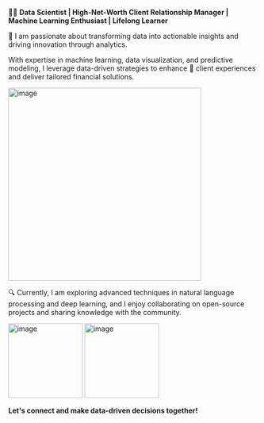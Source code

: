 👩‍💻 **Data Scientist | High-Net-Worth Client Relationship Manager | Machine Learning Enthusiast | Lifelong Learner**
 
🌟 I am passionate about transforming data into actionable insights and driving innovation through analytics.

With expertise in machine learning, data visualization, and predictive modeling, I leverage data-driven strategies to enhance 🤝 client experiences and deliver tailored 
financial solutions. 


<img width="389" alt="image" src="https://github.com/user-attachments/assets/e370d445-1c6a-46cf-88f1-f835ff2b17c0">


🔍 Currently, I am exploring advanced techniques in natural language processing and deep learning, and I enjoy collaborating on open-source projects and sharing knowledge with
the community.

<img width="150" alt="image" src="https://github.com/user-attachments/assets/c6d9ab0b-8112-45fb-bc9c-50e0a0505097"> <img width="150" alt="image" src="https://github.com/user-attachments/assets/e7ef7dea-ceb9-49ba-a502-2955569a9ebf">



  **Let's connect and make data-driven decisions together!**

